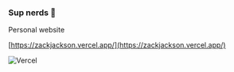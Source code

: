 ### Sup nerds 👋

Personal website

[https://zackjackson.vercel.app/](https://zackjackson.vercel.app/)

![Vercel](https://therealsujitk-vercel-badge.vercel.app/?app=zackjackson)
